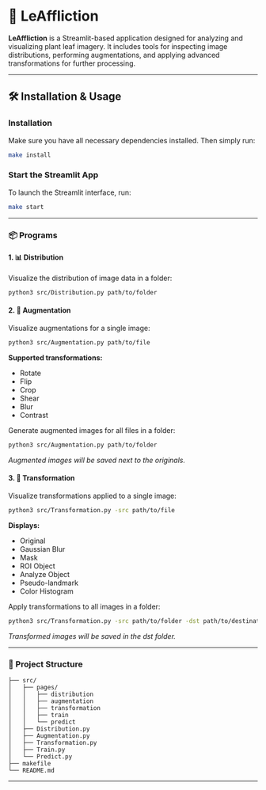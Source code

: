 # 🍃 LeAffliction

**LeAffliction** is a Streamlit-based application designed for analyzing and visualizing plant leaf imagery. It includes tools for inspecting image distributions, performing augmentations, and applying advanced transformations for further processing.

---

## 🛠 Installation & Usage

### Installation

Make sure you have all necessary dependencies installed. Then simply run:

```bash
make install
```

### Start the Streamlit App

To launch the Streamlit interface, run:

```bash
make start
```

---

### 📦 Programs

#### 1. 📊 Distribution

Visualize the distribution of image data in a folder:

```bash
python3 src/Distribution.py path/to/folder
```

#### 2. 🧪 Augmentation

Visualize augmentations for a single image:

```bash
python3 src/Augmentation.py path/to/file
```

**Supported transformations:**

- Rotate
- Flip
- Crop
- Shear
- Blur
- Contrast

Generate augmented images for all files in a folder:

```bash
python3 src/Augmentation.py path/to/folder
```

_Augmented images will be saved next to the originals._

#### 3. 🔬 Transformation

Visualize transformations applied to a single image:

```bash
python3 src/Transformation.py -src path/to/file
```

**Displays:**

- Original
- Gaussian Blur
- Mask
- ROI Object
- Analyze Object
- Pseudo-landmark
- Color Histogram

Apply transformations to all images in a folder:

```bash
python3 src/Transformation.py -src path/to/folder -dst path/to/destination
```

_Transformed images will be saved in the dst folder._

---

### 📁 Project Structure

```
├── src/
│   ├── pages/
│   │   ├── distribution
│   │   ├── augmentation
│   │   ├── transformation
│   │   ├── train
│   │   └── predict
│   ├── Distribution.py
│   ├── Augmentation.py
│   ├── Transformation.py
│   ├── Train.py
│   └── Predict.py
├── makefile
└── README.md
```

---
